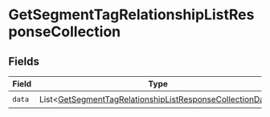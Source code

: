 # GetSegmentTagRelationshipListResponseCollection


## Fields

| Field                                                                                                                                        | Type                                                                                                                                         | Required                                                                                                                                     | Description                                                                                                                                  |
| -------------------------------------------------------------------------------------------------------------------------------------------- | -------------------------------------------------------------------------------------------------------------------------------------------- | -------------------------------------------------------------------------------------------------------------------------------------------- | -------------------------------------------------------------------------------------------------------------------------------------------- |
| `data`                                                                                                                                       | List\<[GetSegmentTagRelationshipListResponseCollectionData](../../models/components/GetSegmentTagRelationshipListResponseCollectionData.md)> | :heavy_check_mark:                                                                                                                           | N/A                                                                                                                                          |